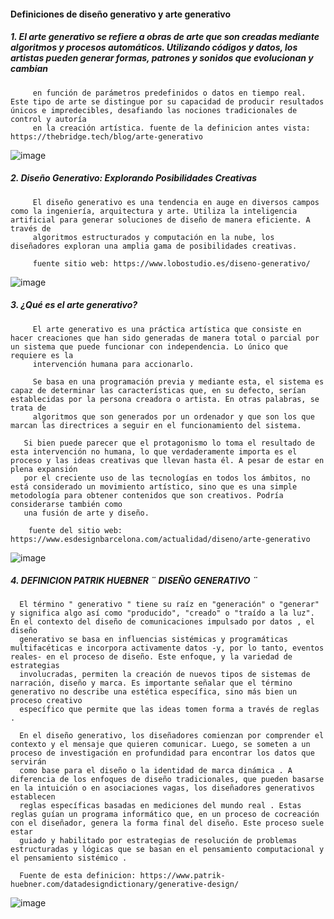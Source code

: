 #### Definiciones de diseño generativo y arte generativo

##### 1. El arte generativo se refiere a obras de arte que son creadas mediante algoritmos y procesos automáticos. Utilizando códigos y datos, los artistas pueden generar formas, patrones y sonidos que evolucionan y cambian 
         en función de parámetros predefinidos o datos en tiempo real. Este tipo de arte se distingue por su capacidad de producir resultados únicos e impredecibles, desafiando las nociones tradicionales de control y autoría 
         en la creación artística. fuente de la definicion antes vista: https://thebridge.tech/blog/arte-generativo
         
![image](https://github.com/user-attachments/assets/977144d7-629d-4ea5-b0af-81259deb5095)

         
         
##### 2. Diseño Generativo: Explorando Posibilidades Creativas
         El diseño generativo es una tendencia en auge en diversos campos como la ingeniería, arquitectura y arte. Utiliza la inteligencia artificial para generar soluciones de diseño de manera eficiente. A través de 
         algoritmos estructurados y computación en la nube, los diseñadores exploran una amplia gama de posibilidades creativas.

         fuente sitio web: https://www.lobostudio.es/diseno-generativo/

 ![image](https://github.com/user-attachments/assets/97e9c656-3a58-4572-83ba-e61690527a8d)

##### 3. ¿Qué es el arte generativo?

         El arte generativo es una práctica artística que consiste en hacer creaciones que han sido generadas de manera total o parcial por un sistema que puede funcionar con independencia. Lo único que requiere es la 
         intervención humana para accionarlo.

         Se basa en una programación previa y mediante esta, el sistema es capaz de determinar las características que, en su defecto, serían establecidas por la persona creadora o artista. En otras palabras, se trata de 
         algoritmos que son generados por un ordenador y que son los que marcan las directrices a seguir en el funcionamiento del sistema.

       Si bien puede parecer que el protagonismo lo toma el resultado de esta intervención no humana, lo que verdaderamente importa es el proceso y las ideas creativas que llevan hasta él. A pesar de estar en plena expansión 
       por el creciente uso de las tecnologías en todos los ámbitos, no está considerado un movimiento artístico, sino que es una simple metodología para obtener contenidos que son creativos. Podría considerarse también como 
       una fusión de arte y diseño.

        fuente del sitio web: https://www.esdesignbarcelona.com/actualidad/diseno/arte-generativo
![image](https://github.com/user-attachments/assets/bcbb4e42-509f-45a1-b517-3332c33a2f1f)

##### 4. DEFINICION PATRIK HUEBNER ¨ DISEÑO GENERATIVO ¨

      El término " generativo " tiene su raíz en "generación" o "generar" y significa algo así como "producido", "creado" o "traído a la luz". En el contexto del diseño de comunicaciones impulsado por datos , el diseño 
      generativo se basa en influencias sistémicas y programáticas multifacéticas e incorpora activamente datos -y, por lo tanto, eventos reales- en el proceso de diseño. Este enfoque, y la variedad de estrategias 
      involucradas, permiten la creación de nuevos tipos de sistemas de narración, diseño y marca. Es importante señalar que el término generativo no describe una estética específica, sino más bien un proceso creativo 
      específico que permite que las ideas tomen forma a través de reglas .

      En el diseño generativo, los diseñadores comienzan por comprender el contexto y el mensaje que quieren comunicar. Luego, se someten a un proceso de investigación en profundidad para encontrar los datos que servirán 
      como base para el diseño o la identidad de marca dinámica . A diferencia de los enfoques de diseño tradicionales, que pueden basarse en la intuición o en asociaciones vagas, los diseñadores generativos establecen 
      reglas específicas basadas en mediciones del mundo real . Estas reglas guían un programa informático que, en un proceso de cocreación con el diseñador, genera la forma final del diseño. Este proceso suele estar 
      guiado y habilitado por estrategias de resolución de problemas estructuradas y lógicas que se basan en el pensamiento computacional y el pensamiento sistémico .

      Fuente de esta definicion: https://www.patrik-huebner.com/datadesigndictionary/generative-design/

![image](https://github.com/user-attachments/assets/be3add7f-c46b-4dba-9d97-414eb3bf88f1)

